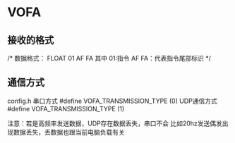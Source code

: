 # VOFA
## 接收的格式
/*
    数据格式：
    FLOAT 01 AF FA
    其中
    01:指令
    AF FA：代表指令尾部标识
*/

## 通信方式
config.h
串口方式
#define VOFA_TRANSMISSION_TYPE (0)
UDP通信方式
#define VOFA_TRANSMISSION_TYPE (1)

注意：若是高频率发送数据，UDP存在数据丢失，串口不会
比如20hz发送偶发出现数据丢失，丢数据也跟当前电脑负载有关
